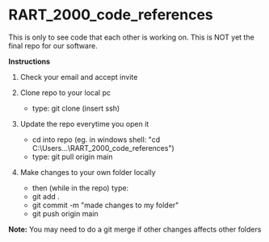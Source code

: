 # RART_2000_code_references
This is only to see code that each other is working on. This is NOT yet the final repo for our software.

**Instructions**
1. Check your email and accept invite
2. Clone repo to your local pc
   - type: git clone (insert ssh)

4. Update the repo everytime you open it
   - cd into repo (eg. in windows shell: "cd C:\Users\...\RART_2000_code_references") 
   - type: git pull origin main
5. Make changes to your own folder locally
   - then (while in the repo) type:
   - git add .
   - git commit -m "made changes to my folder"
   - git push origin main

**Note:**
You may need to do a git merge if other changes affects other folders
